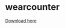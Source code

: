 # wearcounter

[Download here](https://github.com/jakubkastner/wearcounter/raw/master/wearcounter.apk)

